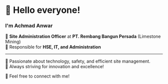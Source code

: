 # 👋 Hello everyone!  

### I'm **Achmad Anwar**  

💼 **Site Administration Officer** at **PT. Rembang Bangun Persada** (Limestone Mining)  
🔧 Responsible for **HSE, IT, and Administration**  

---
🚀 Passionate about technology, safety, and efficient site management.  
📌 Always striving for innovation and excellence!  

💬 Feel free to connect with me!  
